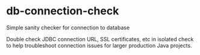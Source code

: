 # db-connection-check
Simple sanity checker for connection to database

Double check JDBC connection URL, SSL certificates, etc in isolated check to help troubleshoot connection issues for larger production Java projects.
